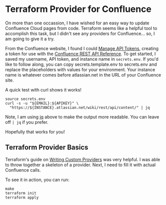 # Terraform Provider for Confluence

On more than one occassion, I have wished for an easy way to update Confluence
Cloud pages from code. Terraform seems like a helpful tool to accomplish this
task, but I didn't see any providers for Confluence... so, I am going to give it
a try.

From the Confluence website, I found I could [Manage API Tokens], creating a
token for use with the [Confluence REST API Reference]. To get started, I saved
my username, API token, and instance name in `secrets.env`. If you'd like to
follow along, you can copy secrets.template.env to secrets.env and replace the
placeholders with values for your environment. Your instance name is whatever
comes before atlassian.net in the URL of your Confluence site.

A quick test with curl shows it works!

```
source secrets.env
curl -s -u "${EMAIL}:${APIKEY}" \
  "https://${INSTANCE}.atlassian.net/wiki/rest/api/content/" | jq
```

Note, I am using [jq] above to make the output more readable. You can leave
off `| jq` if you prefer.

Hopefully that works for you!

## Terraform Provider Basics

Terraform's guide on [Writing Custom Providers] was very helpful. I was able to
throw together a skeleton of a provider. Next, I need to fill it with actual
Confluence calls.

To see it in action, you can run:

```
make
terraform init
terraform apply
```

[Confluence REST API Reference]: https://docs.atlassian.com/atlassian-confluence/REST/1000.0.0-SNAPSHOT/
[Manage API Tokens]: https://id.atlassian.com/manage/api-tokens
[jq]: https://stedolan.github.io/jq/
[Writing Custom Providers]: https://www.terraform.io/docs/extend/writing-custom-providers.html
